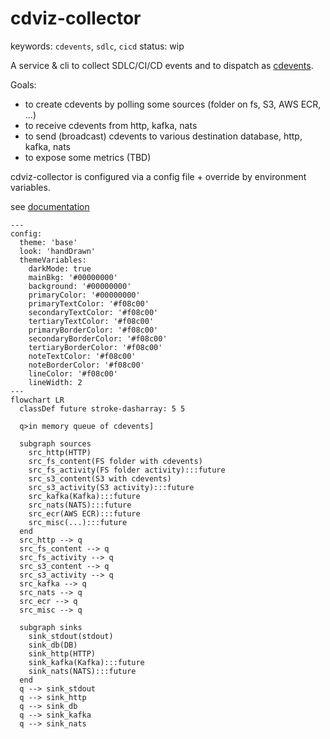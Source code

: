 # cdviz-collector

keywords: `cdevents`, `sdlc`, `cicd`
status: wip

A service & cli to collect SDLC/CI/CD events and to dispatch as [cdevents].

Goals:

- to create cdevents by polling some sources (folder on fs, S3, AWS ECR, ...)
- to receive cdevents from http, kafka, nats
- to send (broadcast) cdevents to various destination database, http, kafka, nats
- to expose some metrics (TBD)

cdviz-collector is configured via a config file + override by environment variables.

see [documentation](https://cdviz.dev/docs/cdviz-collector/)

```mermaid
---
config:
  theme: 'base'
  look: 'handDrawn'
  themeVariables:
    darkMode: true
    mainBkg: '#00000000'
    background: '#00000000'
    primaryColor: '#00000000'
    primaryTextColor: '#f08c00'
    secondaryTextColor: '#f08c00'
    tertiaryTextColor: '#f08c00'
    primaryBorderColor: '#f08c00'
    secondaryBorderColor: '#f08c00'
    tertiaryBorderColor: '#f08c00'
    noteTextColor: '#f08c00'
    noteBorderColor: '#f08c00'
    lineColor: '#f08c00'
    lineWidth: 2
---
flowchart LR
  classDef future stroke-dasharray: 5 5

  q>in memory queue of cdevents]

  subgraph sources
    src_http(HTTP)
    src_fs_content(FS folder with cdevents)
    src_fs_activity(FS folder activity):::future
    src_s3_content(S3 with cdevents)
    src_s3_activity(S3 activity):::future
    src_kafka(Kafka):::future
    src_nats(NATS):::future
    src_ecr(AWS ECR):::future
    src_misc(...):::future
  end
  src_http --> q
  src_fs_content --> q
  src_fs_activity --> q
  src_s3_content --> q
  src_s3_activity --> q
  src_kafka --> q
  src_nats --> q
  src_ecr --> q
  src_misc --> q

  subgraph sinks
    sink_stdout(stdout)
    sink_db(DB)
    sink_http(HTTP)
    sink_kafka(Kafka):::future
    sink_nats(NATS):::future
  end
  q --> sink_stdout
  q --> sink_http
  q --> sink_db
  q --> sink_kafka
  q --> sink_nats
```

[cdevents]: <https://cdevents.dev/>
